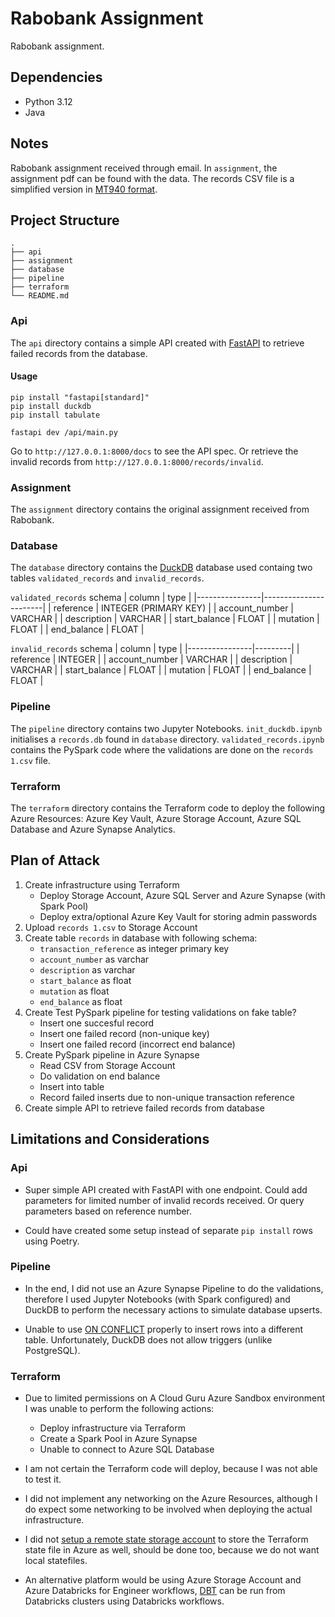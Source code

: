 # Rabobank Assignment
Rabobank assignment.

## Dependencies
- Python 3.12
- Java

## Notes
Rabobank assignment received through email. In `assignment`, the assignment pdf can be found with the data. The records CSV file is a simplified version in [MT940 format](https://en.wikipedia.org/wiki/MT940).
 
## Project Structure
```shell
.
├── api
├── assignment
├── database
├── pipeline
├── terraform
└── README.md
```

### Api
The `api` directory contains a simple API created with [FastAPI](https://fastapi.tiangolo.com) to retrieve failed records from the database.

#### Usage
```
pip install "fastapi[standard]"
pip install duckdb
pip install tabulate

fastapi dev /api/main.py
```

Go to `http://127.0.0.1:8000/docs` to see the API spec. Or retrieve the invalid records from `http://127.0.0.1:8000/records/invalid`.

### Assignment
The `assignment` directory contains the original assignment received from Rabobank.

### Database
The `database` directory contains the [DuckDB](https://duckdb.org) database used containg two tables `validated_records` and `invalid_records`.

`validated_records` schema
| column         | type                  |
|----------------|-----------------------|
| reference      | INTEGER (PRIMARY KEY) |
| account_number | VARCHAR               |
| description    | VARCHAR               |
| start_balance  | FLOAT                 |
| mutation       | FLOAT                 |
| end_balance    | FLOAT                 |

`invalid_records` schema
| column         | type    |
|----------------|---------|
| reference      | INTEGER |
| account_number | VARCHAR |
| description    | VARCHAR |
| start_balance  | FLOAT   |
| mutation       | FLOAT   |
| end_balance    | FLOAT   |

### Pipeline
The `pipeline` directory contains two Jupyter Notebooks. `init_duckdb.ipynb` initialises a `records.db` found in `database` directory. `validated_records.ipynb` contains the PySpark code where the validations are done on the `records 1.csv` file.

### Terraform
The `terraform` directory contains the Terraform code to deploy the following Azure Resources: Azure Key Vault, Azure Storage Account, Azure SQL Database and Azure Synapse Analytics.

## Plan of Attack
1. Create infrastructure using Terraform
    - Deploy Storage Account, Azure SQL Server and Azure Synapse (with Spark Pool)
    - Deploy extra/optional Azure Key Vault for storing admin passwords
2. Upload `records 1.csv` to Storage Account
3. Create table `records` in database with following schema:
    - `transaction_reference` as integer primary key
    - `account_number` as varchar
    - `description` as varchar
    - `start_balance` as float
    - `mutation` as float
    - `end_balance` as float
4. Create Test PySpark pipeline for testing validations on fake table?
    - Insert one succesful record
    - Insert one failed record (non-unique key)
    - Insert one failed record (incorrect end balance)
5. Create PySpark pipeline in Azure Synapse
    - Read CSV from Storage Account
    - Do validation on end balance
    - Insert into table
    - Record failed inserts due to non-unique transaction reference
6. Create simple API to retrieve failed records from database

## Limitations and Considerations

### Api
- Super simple API created with FastAPI with one endpoint. Could add parameters for limited number of invalid records received. Or query parameters based on reference number.

- Could have created some setup instead of separate `pip install` rows using Poetry.

### Pipeline
- In the end, I did not use an Azure Synapse Pipeline to do the validations, therefore I used Jupyter Notebooks (with Spark configured) and DuckDB to perform the necessary actions to simulate database upserts.

- Unable to use [ON CONFLICT](https://duckdb.org/docs/sql/statements/insert.html#on-conflict-clause) properly to insert rows into a different table. Unfortunately, DuckDB does not allow triggers (unlike PostgreSQL).

### Terraform
- Due to limited permissions on A Cloud Guru Azure Sandbox environment I was unable to perform the following actions:
    - Deploy infrastructure via Terraform
    - Create a Spark Pool in Azure Synapse
    - Unable to connect to Azure SQL Database

- I am not certain the Terraform code will deploy, because I was not able to test it.

- I did not implement any networking on the Azure Resources, although I do expect some networking to be involved when deploying the actual infrastructure.

- I did not [setup a remote state storage account](https://learn.microsoft.com/en-us/azure/developer/terraform/store-state-in-azure-storage?tabs=terraform) to store the Terraform state file in Azure as well, should be done too, because we do not want local statefiles.

- An alternative platform would be using Azure Storage Account and Azure Databricks for Engineer workflows, [DBT](https://www.getdbt.com) can be run from Databricks clusters using Databricks workflows.